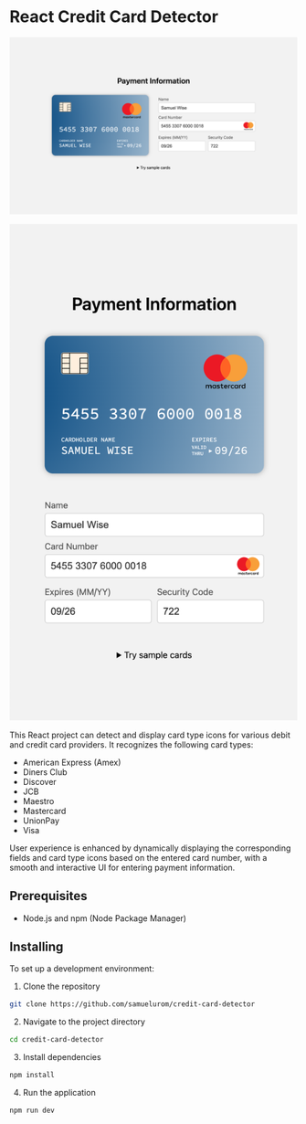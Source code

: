 # React Credit Card Detector

![Desktop Screenshot](./desktop-screenshot.png)

![Responsive Screenshot](./responsive-screenshot.png)

This React project can detect and display card type icons for various debit and credit card providers. It recognizes the following card types:

- American Express (Amex)
- Diners Club
- Discover
- JCB
- Maestro
- Mastercard
- UnionPay
- Visa

User experience is enhanced by dynamically displaying the corresponding fields and card type icons based on the entered card number, with a smooth and interactive UI for entering payment information.

## Prerequisites

- Node.js and npm (Node Package Manager)

## Installing

To set up a development environment:

1. Clone the repository

```sh
git clone https://github.com/samuelurom/credit-card-detector
```

2. Navigate to the project directory

```sh
cd credit-card-detector
```

3. Install dependencies

```sh
npm install
```

4. Run the application

```sh
npm run dev
```
